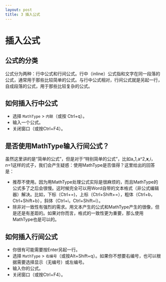 ```yaml
---
layout: post
title: 3 插入公式
---
```

# 插入公式
## 公式的分类
公式分为两种：行中公式和行间公式。行中（inline）公式指和文字在同一段落的公式，通常用于那些比较简单的公式。与行中公式相对，行间公式就是另起一行，自成段落的公式，用于那些比较复杂的公式。

## 如何插入行中公式
- 选择 `MathType` > `内联`（或按 Ctrl+q）。
- 输入一个公式。
- 关闭窗口（或按Ctrl+F4）。

## 是否使用MathType输入行间公式？
虽然这里讲的是“简单的公式”，但是对于“特别简单的公式”，比如a_1,a^2,**x**,*i*，*n*=1这样的式子，我们会产生疑惑：使用MathType是否值得？这里给出的回答是：
- 推荐不使用。因为用MathType处理公式实际是很麻烦的，而且MathType的公式多了之后会很慢。这时候完全可以用Word自带的文本格式（非公式编辑器）解决。比如，下标（Ctrl+=)，上标（Ctrl+Shift+=），粗体（Ctrl+b，Ctrl+Shift+b），斜体（Ctrl+i，Ctrl+Shift+i）。
- 除非对一致性有强烈的需求。用文本产生的公式和MathType产生的很像，但是还是有差距的。如果对你而言，格式的一致性更为重要，那么使用MathType也是可以的。

## 如何插入行间公式
- 你很有可能需要按Enter另起一行。
- 选择 `MathType` > `右编号`（或按Alt+Shift+q）。如果你不想要右编号，也可以根据需要选择显示（无编号）或左编号。
- 输入你的公式。
- 关闭窗口（或按Ctrl+F4）。

